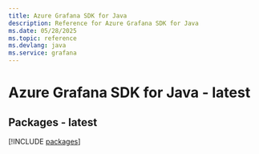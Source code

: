 ```yaml
---
title: Azure Grafana SDK for Java
description: Reference for Azure Grafana SDK for Java
ms.date: 05/28/2025
ms.topic: reference
ms.devlang: java
ms.service: grafana
---
```

# Azure Grafana SDK for Java - latest
## Packages - latest
[!INCLUDE [packages](grafana-index.md)]